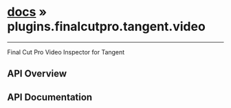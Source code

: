 # [docs](index.md) » plugins.finalcutpro.tangent.video
---

Final Cut Pro Video Inspector for Tangent

## API Overview

## API Documentation

